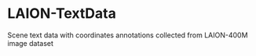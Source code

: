 # LAION-TextData
Scene text data with coordinates annotations collected from LAION-400M image dataset

